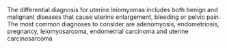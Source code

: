 The differential diagnosis for uterine leiomyomas includes both benign and malignant diseases that cause uterine enlargement, bleeding or pelvic pain. The most common diagnoses to consider are adenomyosis, endometriosis, pregnancy, leiomyosarcoma, endometrial carcinoma and uterine carcinosarcoma